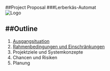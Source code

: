 ##Project Proposal
###Lerberkäs-Automat          
![Logo](Logo_Leberkäsautomat.png)





##Outline
---

1. [Ausgangsituation](Project_Proposal_1.md)
2. [Rahmenbedingungen und Einschränkungen](Rahmenbedingungen_und_Einschränkungen.md)
3. Projektziele und Systemkonzepte
4. Chancen und Risiken
5. Planung